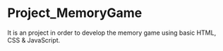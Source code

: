 # Project_MemoryGame
It is an project in order to develop the memory game using basic HTML, CSS &amp; JavaScript.
